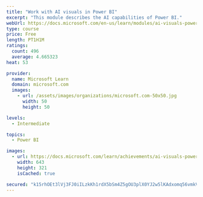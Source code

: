 ```yaml
---
title: "Work with AI visuals in Power BI"
excerpt: "This module describes the AI capabilities of Power BI."
webUrl: https://docs.microsoft.com/en-us/learn/modules/ai-visuals-power-bi/
type: course
price: Free
length: PT1H1M
ratings:
  count: 496
  average: 4.665323
heat: 53

provider:
  name: Microsoft Learn
  domain: microsoft.com
  images:
    - url: /assets/images/organizations/microsoft.com-50x50.jpg
      width: 50
      height: 50

levels:
  - Intermediate

topics:
  - Power BI

images:
  - url: https://docs.microsoft.com/learn/achievements/ai-visuals-power-bi-social.png
    width: 643
    height: 321
    isCached: true

secured: "k15rhOEt3lVj3FJ0iILzkKh1rdX5bSm4Z5gOU3plX0YJ2w5lKAdxomq56vmkVIcUHNx0PhwLbG0xJIgNr/HS38U/vzE+RDoGG2BRQLz+LY7uTY4ugSRMRRzgdnxV8CUeJneDwNvnrfwRvBCNDK9r6b/3tip2BlpiEf+6il8WyuqCAO83UctuFZvRURtyTKGJnhvGCmPXYnfCXiA4/qN5u+fDDThpMd115MqWlJve7NiRcbm1FedfL3CNkPm1QUzb58XPLNA7zF/bTZ5HpEu4MtLYDNIDgn6yzIL3toaJsPnRKM56rIUbmVgufJfZZDpV8IDVgWUTRJ6KmMVIhnnAPbBfQVIEyz4HsKpnCqF6QCUSTF5RQy0q8+iblP3NTQPk3WkmEXrqvWbMRd50ANTjSndgInD0LEy2CBHYtQyHhcg=;vw6imOtWQVgsqxerZPmheQ=="
---
```


